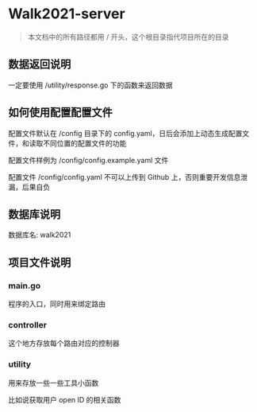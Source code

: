 # Walk2021-server

> 本文档中的所有路径都用 / 开头，这个根目录指代项目所在的目录

## 数据返回说明
一定要使用 /utility/response.go 下的函数来返回数据

## 如何使用配置配置文件
配置文件默认在 /config 目录下的 config.yaml，日后会添加上动态生成配置文件，和读取不同位置的配置文件的功能

配置文件样例为 /config/config.example.yaml 文件

配置文件 /config/config.yaml 不可以上传到 Github 上，否则重要开发信息泄漏，后果自负 

## 数据库说明
数据库名: walk2021

## 项目文件说明

### main.go 
程序的入口，同时用来绑定路由

### controller
这个地方存放每个路由对应的控制器

### utility 
用来存放一些一些工具小函数

比如说获取用户 open ID 的相关函数
